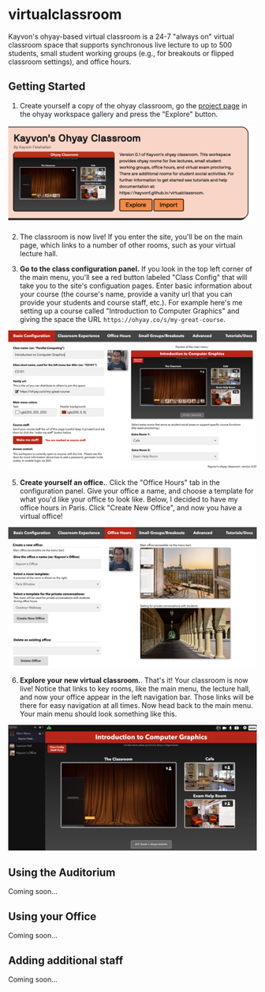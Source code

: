 # virtualclassroom

Kayvon's ohyay-based virtual classroom is a 24-7 "always on" virtual classroom space that supports synchronous live lecture to up to 500 students, small student working groups (e.g., for breakouts or flipped classroom settings), and office hours. 

## Getting Started

1. Create yourself a copy of the ohyay classroom, go the [project page](https://ohyay.co/space_gallery?itemId=ws_VQopSi1J) in the ohyay workspace gallery and press the "Explore" button.

<img src="images/setup/explore_screen.jpg" width="700" />

2. The classroom is now live! If you enter the site, you'll be on the main page, which links to a number of other rooms, such as your virtual lecture hall.

3. __Go to the class configuration panel.__ If you look in the top left corner of the main menu, you'll see a red button labeled "Class Config" that will take you to the site's configuation pages.  Enter basic information about your course (the course's name, provide a vanity url that you can provide your students and course staff, etc.).  For example here's me setting up a course called "Introduction to Computer Graphics" and giving the space the URL `https://ohyay.co/s/my-great-course`.  

<img src="images/setup/screen_1_basics.jpg" width="700" />

5. __Create yourself an office.__. Click the "Office Hours" tab in the configuration panel.  Give your office a name, and choose a template for what you'd like your office to look like. Below, I decided to have my office hours in Paris.  Click "Create New Office", and now you have a virtual office!  

<img src="images/setup/screen_2_office.jpg" width="700" />

6. __Explore your new virtual classroom.__. That's it! Your classroom is now live!  Notice that links to key rooms, like the main menu, the lecture hall, and now your office appear in the left navigation bar.  Those links will be there for easy navigation at all times.  Now head back to the main menu. Your main menu should look something like this.

<img src="images/setup/screen_3_mainmenu.jpg" width="700" />

## Using the Auditorium

Coming soon...

## Using your Office

Coming soon...

## Adding additional staff

Coming soon...


